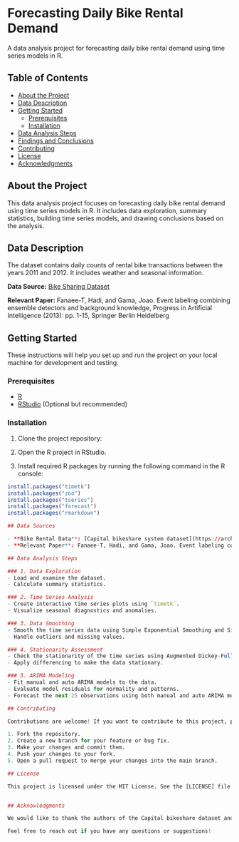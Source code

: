 # Forecasting Daily Bike Rental Demand

A data analysis project for forecasting daily bike rental demand using time series models in R.

## Table of Contents
- [About the Project](#about-the-project)
- [Data Description](#data-description)
- [Getting Started](#getting-started)
  - [Prerequisites](#prerequisites)
  - [Installation](#installation)
- [Data Analysis Steps](#data-analysis-steps)
- [Findings and Conclusions](#findings-and-conclusions)
- [Contributing](#contributing)
- [License](#license)
- [Acknowledgments](#acknowledgments)

## About the Project

This data analysis project focuses on forecasting daily bike rental demand using time series models in R. It includes data exploration, summary statistics, building time series models, and drawing conclusions based on the analysis.

## Data Description

The dataset contains daily counts of rental bike transactions between the years 2011 and 2012. It includes weather and seasonal information.

**Data Source:** [Bike Sharing Dataset](https://archive.ics.uci.edu/ml/datasets/bike+sharing+dataset) 

**Relevant Paper:** Fanaee-T, Hadi, and Gama, Joao. Event labeling combining ensemble detectors and background knowledge, Progress in Artificial Intelligence (2013): pp. 1-15, Springer Berlin Heidelberg

## Getting Started

These instructions will help you set up and run the project on your local machine for development and testing.

### Prerequisites

- [R](https://www.r-project.org/)
- [RStudio](https://www.rstudio.com/) (Optional but recommended)

### Installation

1. Clone the project repository:

2. Open the R project in RStudio.

3. Install required R packages by running the following command in the R console:
```R
install.packages("timetk")
install.packages("zoo")
install.packages("tseries")
install.packages("forecast")
install.packages("rmarkdown")

## Data Sources

- **Bike Rental Data**: [Capital bikeshare system dataset](https://archive.ics.uci.edu/ml/datasets/bike+sharing+dataset)
- **Relevant Paper**: Fanaee-T, Hadi, and Gama, Joao. Event labeling combining ensemble detectors and background knowledge, Progress in Artificial Intelligence (2013): pp. 1-15, Springer Berlin Heidelberg

## Data Analysis Steps

### 1. Data Exploration
- Load and examine the dataset.
- Calculate summary statistics.

### 2. Time Series Analysis
- Create interactive time series plots using `timetk`.
- Visualize seasonal diagnostics and anomalies.

### 3. Data Smoothing
- Smooth the time series data using Simple Exponential Smoothing and Simple Moving Average.
- Handle outliers and missing values.

### 4. Stationarity Assessment
- Check the stationarity of the time series using Augmented Dickey-Fuller (ADF) tests and autocorrelation plots.
- Apply differencing to make the data stationary.

### 5. ARIMA Modeling
- Fit manual and auto ARIMA models to the data.
- Evaluate model residuals for normality and patterns.
- Forecast the next 25 observations using both manual and auto ARIMA models.

## Contributing

Contributions are welcome! If you want to contribute to this project, please follow these steps:

1. Fork the repository.
2. Create a new branch for your feature or bug fix.
3. Make your changes and commit them.
4. Push your changes to your fork.
5. Open a pull request to merge your changes into the main branch.

## License

This project is licensed under the MIT License. See the [LICENSE] file for details.


## Acknowledgments

We would like to thank the authors of the Capital bikeshare dataset and the relevant paper for providing valuable data and insights.

Feel free to reach out if you have any questions or suggestions!
